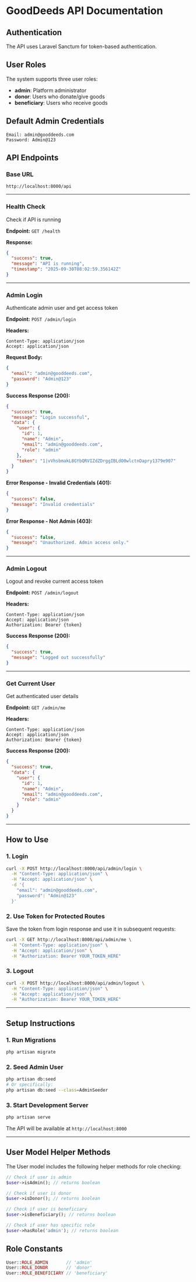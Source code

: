 # GoodDeeds API Documentation

## Authentication

The API uses Laravel Sanctum for token-based authentication.

## User Roles

The system supports three user roles:
- **admin**: Platform administrator
- **donor**: Users who donate/give goods
- **beneficiary**: Users who receive goods

## Default Admin Credentials

```
Email: admin@gooddeeds.com
Password: Admin@123
```

## API Endpoints

### Base URL
```
http://localhost:8000/api
```

---

### Health Check
Check if API is running

**Endpoint:** `GET /health`

**Response:**
```json
{
  "success": true,
  "message": "API is running",
  "timestamp": "2025-09-30T08:02:59.356142Z"
}
```

---

### Admin Login
Authenticate admin user and get access token

**Endpoint:** `POST /admin/login`

**Headers:**
```
Content-Type: application/json
Accept: application/json
```

**Request Body:**
```json
{
  "email": "admin@gooddeeds.com",
  "password": "Admin@123"
}
```

**Success Response (200):**
```json
{
  "success": true,
  "message": "Login successful",
  "data": {
    "user": {
      "id": 1,
      "name": "Admin",
      "email": "admin@gooddeeds.com",
      "role": "admin"
    },
    "token": "1|vVhsbmakL8GYbQRVIZdZDrggIBLdO0wlctnDapry1379e907"
  }
}
```

**Error Response - Invalid Credentials (401):**
```json
{
  "success": false,
  "message": "Invalid credentials"
}
```

**Error Response - Not Admin (403):**
```json
{
  "success": false,
  "message": "Unauthorized. Admin access only."
}
```

---

### Admin Logout
Logout and revoke current access token

**Endpoint:** `POST /admin/logout`

**Headers:**
```
Content-Type: application/json
Accept: application/json
Authorization: Bearer {token}
```

**Success Response (200):**
```json
{
  "success": true,
  "message": "Logged out successfully"
}
```

---

### Get Current User
Get authenticated user details

**Endpoint:** `GET /admin/me`

**Headers:**
```
Content-Type: application/json
Accept: application/json
Authorization: Bearer {token}
```

**Success Response (200):**
```json
{
  "success": true,
  "data": {
    "user": {
      "id": 1,
      "name": "Admin",
      "email": "admin@gooddeeds.com",
      "role": "admin"
    }
  }
}
```

---

## How to Use

### 1. Login
```bash
curl -X POST http://localhost:8000/api/admin/login \
  -H "Content-Type: application/json" \
  -H "Accept: application/json" \
  -d '{
    "email": "admin@gooddeeds.com",
    "password": "Admin@123"
  }'
```

### 2. Use Token for Protected Routes
Save the token from login response and use it in subsequent requests:

```bash
curl -X GET http://localhost:8000/api/admin/me \
  -H "Content-Type: application/json" \
  -H "Accept: application/json" \
  -H "Authorization: Bearer YOUR_TOKEN_HERE"
```

### 3. Logout
```bash
curl -X POST http://localhost:8000/api/admin/logout \
  -H "Content-Type: application/json" \
  -H "Accept: application/json" \
  -H "Authorization: Bearer YOUR_TOKEN_HERE"
```

---

## Setup Instructions

### 1. Run Migrations
```bash
php artisan migrate
```

### 2. Seed Admin User
```bash
php artisan db:seed
# Or specifically:
php artisan db:seed --class=AdminSeeder
```

### 3. Start Development Server
```bash
php artisan serve
```

The API will be available at `http://localhost:8000`

---

## User Model Helper Methods

The User model includes the following helper methods for role checking:

```php
// Check if user is admin
$user->isAdmin(); // returns boolean

// Check if user is donor
$user->isDonor(); // returns boolean

// Check if user is beneficiary
$user->isBeneficiary(); // returns boolean

// Check if user has specific role
$user->hasRole('admin'); // returns boolean
```

## Role Constants

```php
User::ROLE_ADMIN       // 'admin'
User::ROLE_DONOR       // 'donor'
User::ROLE_BENEFICIARY // 'beneficiary'
```
